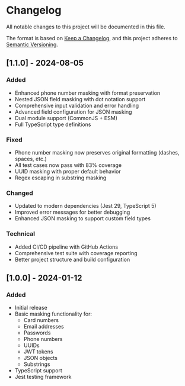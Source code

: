# Changelog

All notable changes to this project will be documented in this file.

The format is based on [Keep a Changelog](https://keepachangelog.com/en/1.0.0/),
and this project adheres to [Semantic Versioning](https://semver.org/spec/v2.0.0.html).

## [1.1.0] - 2024-08-05

### Added
- Enhanced phone number masking with format preservation
- Nested JSON field masking with dot notation support
- Comprehensive input validation and error handling
- Advanced field configuration for JSON masking
- Dual module support (CommonJS + ESM)
- Full TypeScript type definitions

### Fixed
- Phone number masking now preserves original formatting (dashes, spaces, etc.)
- All test cases now pass with 83% coverage
- UUID masking with proper default behavior
- Regex escaping in substring masking

### Changed
- Updated to modern dependencies (Jest 29, TypeScript 5)
- Improved error messages for better debugging
- Enhanced JSON masking to support custom field types

### Technical
- Added CI/CD pipeline with GitHub Actions
- Comprehensive test suite with coverage reporting
- Better project structure and build configuration

## [1.0.0] - 2024-01-12

### Added
- Initial release
- Basic masking functionality for:
  - Card numbers
  - Email addresses
  - Passwords
  - Phone numbers
  - UUIDs
  - JWT tokens
  - JSON objects
  - Substrings
- TypeScript support
- Jest testing framework